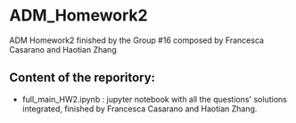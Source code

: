 # ADM_Homework2
ADM Homework2 finished by the Group #16 composed by Francesca Casarano and Haotian Zhang


## Content of the reporitory:
 
  * full_main_HW2.ipynb : jupyter notebook with all the questions' solutions integrated, finished by Francesca Casarano and Haotian Zhang.
    
 

    
    
